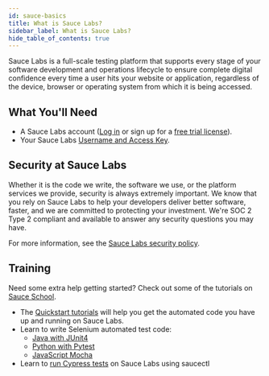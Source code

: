 ```yaml
---
id: sauce-basics
title: What is Sauce Labs?
sidebar_label: What is Sauce Labs?
hide_table_of_contents: true
---
```


Sauce Labs is a full-scale testing platform that supports every stage of your software development and operations lifecycle to ensure complete digital confidence every time a user hits your website or application, regardless of the device, browser or operating system from which it is being accessed.

## What You'll Need
* A Sauce Labs account ([Log in](https://accounts.saucelabs.com/am/XUI/#login/) or sign up for a [free trial license](https://saucelabs.com/sign-up)).
* Your Sauce Labs [Username and Access Key](https://app.saucelabs.com/user-settings).

## Security at Sauce Labs
Whether it is the code we write, the software we use, or the platform services we provide, security is always extremely important. We know that you rely on Sauce Labs to help your developers deliver better software, faster, and we are committed to protecting your investment. We're SOC 2 Type 2 compliant and available to answer any security questions you may have. 

For more information, see the [Sauce Labs security policy](https://saucelabs.com/security).

## Training
Need some extra help getting started? Check out some of the tutorials on [Sauce School](https://training.saucelabs.com/).
* The [Quickstart tutorials](https://training.saucelabs.com/quickstart/) will help you get the automated code you have up and running on Sauce Labs.
* Learn to write Selenium automated test code:
  * [Java with JUnit4](https://training.saucelabs.com/SeleniumJava/)
  * [Python with Pytest](https://training.saucelabs.com/seleniumpython/)
  * [JavaScript Mocha](https://training.saucelabs.com/SeleniumJS/)
* Learn to [run Cypress tests](https://training.saucelabs.com/saucectl/) on Sauce Labs using saucectl
